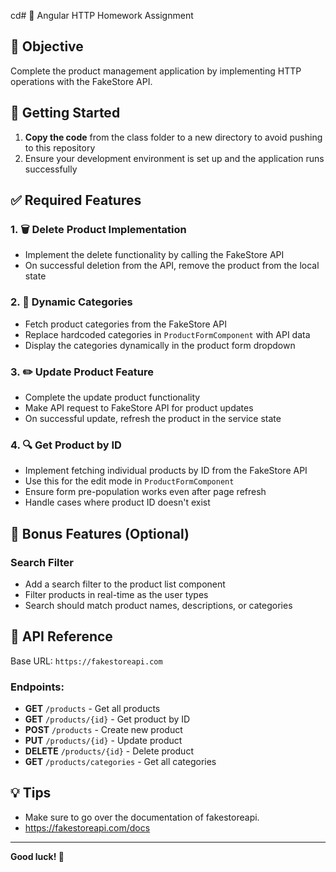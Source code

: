 cd# 📝 Angular HTTP Homework Assignment

## 🎯 Objective

Complete the product management application by implementing HTTP operations with the FakeStore API.

## 🚀 Getting Started

1. **Copy the code** from the class folder to a new directory to avoid pushing to this repository
2. Ensure your development environment is set up and the application runs successfully

## ✅ Required Features

### 1. 🗑️ Delete Product Implementation

- Implement the delete functionality by calling the FakeStore API
- On successful deletion from the API, remove the product from the local state

### 2. 📂 Dynamic Categories

- Fetch product categories from the FakeStore API
- Replace hardcoded categories in `ProductFormComponent` with API data
- Display the categories dynamically in the product form dropdown

### 3. ✏️ Update Product Feature

- Complete the update product functionality
- Make API request to FakeStore API for product updates
- On successful update, refresh the product in the service state

### 4. 🔍 Get Product by ID

- Implement fetching individual products by ID from the FakeStore API
- Use this for the edit mode in `ProductFormComponent`
- Ensure form pre-population works even after page refresh
- Handle cases where product ID doesn't exist

## 🌟 Bonus Features (Optional)

### Search Filter

- Add a search filter to the product list component
- Filter products in real-time as the user types
- Search should match product names, descriptions, or categories

## 🔗 API Reference

Base URL: `https://fakestoreapi.com`

### Endpoints:

- **GET** `/products` - Get all products
- **GET** `/products/{id}` - Get product by ID
- **POST** `/products` - Create new product
- **PUT** `/products/{id}` - Update product
- **DELETE** `/products/{id}` - Delete product
- **GET** `/products/categories` - Get all categories

## 💡 Tips

- Make sure to go over the documentation of fakestoreapi.
- https://fakestoreapi.com/docs

---

**Good luck! 🚀**

